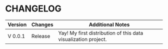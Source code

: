 # CHANGELOG

| Version | Changes | Additional Notes                                               |
|---------|---------|----------------------------------------------------------------|
| V 0.0.1 | Release | Yay! My first distribution of this data visualization project. |